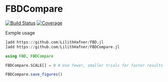 # FBDCompare

[![Build Status](https://github.com/LilithHafner/FBDCompare.jl/actions/workflows/CI.yml/badge.svg?branch=main)](https://github.com/LilithHafner/FBDCompare.jl/actions/workflows/CI.yml?query=branch%3Amain)
[![Coverage](https://codecov.io/gh/LilithHafner/FBDCompare.jl/branch/main/graph/badge.svg)](https://codecov.io/gh/LilithHafner/FBDCompare.jl)

Exmple usage
```jl
]add https://github.com/LilithHafner/FBD.jl
]add https://github.com/LilithHafner/FBDCompare.jl

using FBD, FBDCompare

FBDCompare.SCALE[] = 0 # Use fewer, smaller trials for faster results

FBDCompare.save_figures()
```
